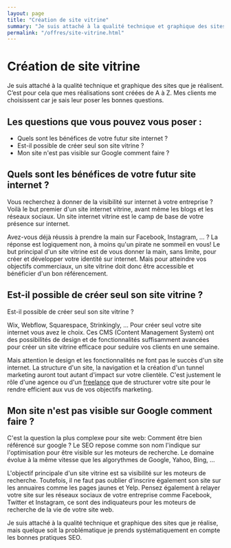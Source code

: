 ```yaml
---
layout: page
title: "Création de site vitrine"
summary: "Je suis attaché à la qualité technique et graphique des sites que je réalisent. C’est pour cela que mes réalisations sont créées de A à Z. Mes clients me choisissent car je sais leur poser les bonnes questions."
permalink: "/offres/site-vitrine.html"
---
```


# Création de site vitrine

Je suis attaché à la qualité technique et graphique des sites que je réalisent. C’est pour cela que mes réalisations sont créées de A à Z. Mes clients me choisissent car je sais leur poser les bonnes questions.

## Les questions que vous pouvez vous poser :

- Quels sont les bénéfices de votre futur site internet ?
- Est-il possible de créer seul son site vitrine ?
- Mon site n'est pas visible sur Google comment faire ?


## Quels sont les bénéfices de votre futur site internet ?

Vous recherchez à donner de la visibilité sur internet à votre entreprise ? Voilà le but premier d'un site internet vitrine, avant même les blogs et les réseaux sociaux. Un site internet vitrine est le camp de base de votre présence sur internet.

Avez-vous déjà réussis à prendre la main sur Facebook, Instagram, ... ? La réponse est logiquement non, à moins qu'un pirate ne sommeil en vous! Le but principal d'un site vitrine est de vous donner la main, sans limite, pour créer et développer votre identité sur internet. Mais pour atteindre vos objectifs commerciaux, un site vitrine doit donc être accessible et bénéficier d'un bon référencement.


## Est-il possible de créer seul son site vitrine ?

Est-il possible de créer seul son site vitrine ?

Wix, Webflow, Squarespace, Strinkingly, … Pour créer seul votre site internet vous avez le choix. Ces CMS (Content Management System) ont des possibilités de design et de fonctionnalités suffisamment avancées pour créer un site vitrine efficace pour seduire vos clients en une semaine.

Mais attention le design et les fonctionnalités ne font pas le succès d'un site internet. La structure d'un site, la navigation et la création d'un tunnel marketing auront tout autant d'impact sur votre clientèle. C'est justement le rôle d'une agence ou d'un <a href="{{ site.data.config.url }}/about.html">freelance</a> que de structurer votre site pour le rendre efficient aux vus de vos objectifs marketing.


## Mon site n'est pas visible sur Google comment faire ?

C'est la question la plus complexe pour site web: Comment être bien référencé sur google ? Le SEO repose comme son nom l'indique sur l'optimisation pour être visible sur les moteurs de recherche. Le domaine évolue à la même vitesse que les algorythmes de Google, Yahoo, Bing, ...

L'objectif principale d'un site vitrine est sa visibilité sur les moteurs de recherche. Toutefois, il ne faut pas oublier d'inscrire également son site sur les annuaires comme les pages jaunes et Yelp. Pensez également à relayer votre site sur les réseaux sociaux de votre entreprise comme Facebook, Twitter et Instagram, ce sont des indiquateurs pour les moteurs de recherche de la vie de votre site web.

Je suis attaché à la qualité technique et graphique des sites que je réalise, mais quelque soit la problématique je prends systématiquement en compte les bonnes pratiques SEO.
